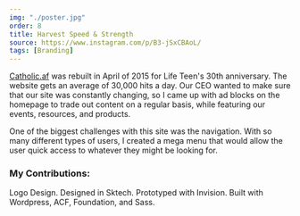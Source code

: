 ```yaml
---
img: "./poster.jpg"
order: 8
title: Harvest Speed & Strength
source: https://www.instagram.com/p/B3-jSxCBAoL/
tags: [Branding]
---
```


[Catholic.af](http://catholic.af) was rebuilt in April of 2015 for Life Teen's 30th anniversary. The website gets an average of 30,000 hits a day. Our CEO wanted to make sure that our site was constantly changing, so I came up with ad blocks on the homepage to trade out content on a regular basis, while featuring our events, resources, and products.

One of the biggest challenges with this site was the navigation. With so many different types of users, I created a mega menu that would allow the user quick access to whatever they might be looking for.

### My Contributions:

Logo Design. Designed in Sktech. Prototyped with Invision. Built with Wordpress, ACF, Foundation, and Sass.

